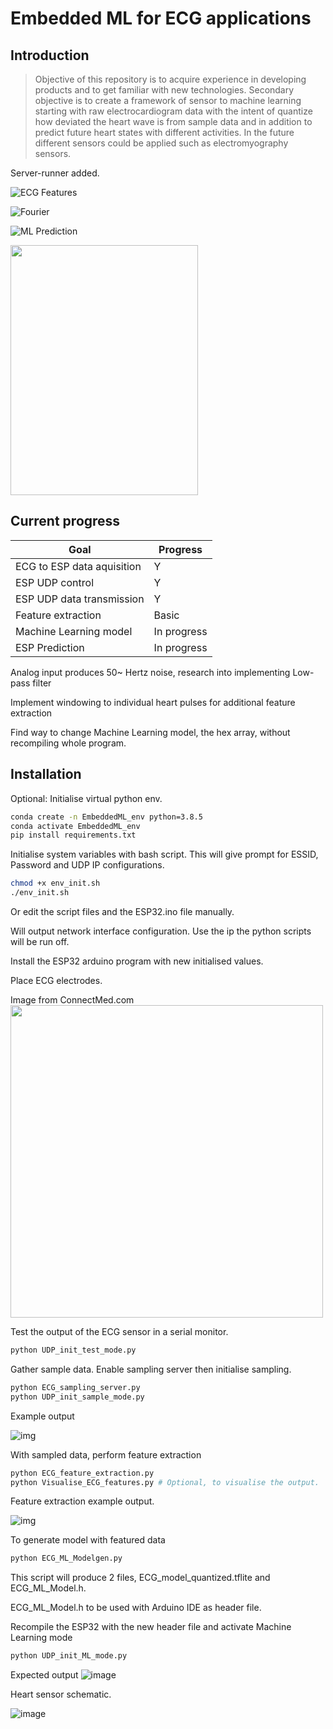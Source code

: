 # Embedded ML for ECG applications

## Introduction

> Objective of this repository is to acquire experience in developing products and to get familiar with new technologies. Secondary objective is to create a framework of sensor to machine learning starting with raw electrocardiogram data with the intent of quantize how deviated the heart wave is from sample data and in addition to predict future heart states with different activities. In the future different sensors could be applied such as electromyography sensors.

Server-runner added.


![ECG Features](ECG_feature_extraction_current.png)

![Fourier](Fourier_output.png)

![ML Prediction](https://user-images.githubusercontent.com/39244927/113791372-60554e00-973b-11eb-96e5-5e616ea720b7.png)



<img src="https://user-images.githubusercontent.com/39244927/113945275-edf97200-97fd-11eb-8a9f-ba0aee1ba3b5.png" width="300" height="400">


## Current progress

Goal | Progress
------------ | -------------
ECG to ESP data aquisition | Y
ESP UDP control | Y
ESP UDP data transmission | Y
Feature extraction | Basic
Machine Learning model | In progress
ESP Prediction | In progress

Analog input produces 50~ Hertz noise, research into implementing Low-pass filter

Implement windowing to individual heart pulses for additional feature extraction

Find way to change Machine Learning model, the hex array, without recompiling whole program. 


## Installation

Optional: 
Initialise virtual python env.
 
```bash
conda create -n EmbeddedML_env python=3.8.5
conda activate EmbeddedML_env
pip install requirements.txt
```


Initialise system variables with bash script. This will give prompt for ESSID, Password and UDP IP configurations.
```bash
chmod +x env_init.sh
./env_init.sh
```
Or edit the script files and the ESP32.ino file manually.

Will output network interface configuration. Use the ip the python scripts will be run off.


Install the ESP32 arduino program with new initialised values. 


Place ECG electrodes.

Image from ConnectMed.com
<img src="https://user-images.githubusercontent.com/39244927/113597321-71b33300-9633-11eb-9fbe-8872a5d8d0fa.png" width="500" height="500">


Test the output of the ECG sensor in a serial monitor.
```bash
python UDP_init_test_mode.py
```

Gather sample data. Enable sampling server then initialise sampling.
```bash
python ECG_sampling_server.py
python UDP_init_sample_mode.py
```
Example output

![img](ECG_sample_good.png)



With sampled data, perform feature extraction
```bash
python ECG_feature_extraction.py
python Visualise_ECG_features.py # Optional, to visualise the output.
```

Feature extraction example output.

![img](ECG_feature_extraction_current.png)



To generate model with featured data 
```bash
python ECG_ML_Modelgen.py
```
This script will produce 2 files, ECG_model_quantized.tflite  and  ECG_ML_Model.h.

ECG_ML_Model.h to be used with Arduino IDE as header file.

Recompile the ESP32 with the new header file and activate Machine Learning mode
```bash
python UDP_init_ML_mode.py
```
Expected output
![image](https://user-images.githubusercontent.com/39244927/113791372-60554e00-973b-11eb-96e5-5e616ea720b7.png)



Heart sensor schematic.

![image](Datasheets/Schematic_Heartmonitor.png)


